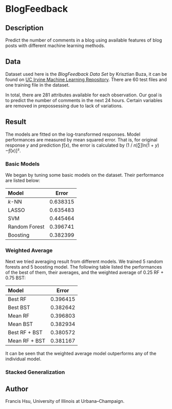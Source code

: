 # BlogFeedback

## Description
Predict the number of comments in a blog using available features of blog posts with different machine learning methods.

## Data
Dataset used here is the *BlogFeedback Data Set* by Krisztian Buza, it can be found on [UC Irvine Machine Learning Repository](https://archive.ics.uci.edu/ml/datasets/BlogFeedback). There are 60 test files and one training file in the dataset.

In total, there are 281 attributes available for each observation. Our goal is to predict the number of comments in the next 24 hours. Certain variables are removed in prepossessing due to lack of variations.

## Result
The models are fitted on the log-transformed responses. Model performances are measured by mean squared error. That is, for original response *y* and prediction &fnof;&#770;(*x*), the error is calculated by (1 / *n*)&sum;[ln(1 + *y*)&minus;&fnof;&#770;(*x*)]&sup2;.

### Basic Models
We began by tuning some basic models on the dataset. Their performance are listed below:

| Model          | Error         |
| :------------- |:-------------:|
| *k*-NN         | 0.638315      |
| LASSO          | 0.635483      |
| SVM            | 0.445464      |
| Random Forest  | 0.396741      |
| Boosting       | 0.382399      |

### Weighted Average
Next we tried averaging result from different models. We trained 5 random forests and 5 boosting model. The following table listed the performances of the best of them, their averages, and the weighted average of 0.25 RF + 0.75 BST:

| Model          | Error         |
| :------------- |:-------------:|
| Best RF        | 0.396415      |
| Best BST       | 0.382642      |
| Mean RF        | 0.396803      |
| Mean BST       | 0.382934      |
| Best RF + BST  | 0.380572      |
| Mean RF + BST  | 0.381167      |

It can be seen that the weighted average model outperforms any of the individual model.

### Stacked Generalization

## Author
Francis Hsu, University of Illinois at Urbana–Champaign.
